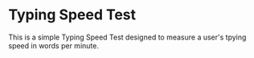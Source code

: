 # Typing Speed Test
 This is a simple Typing Speed Test designed to measure a user's tpying speed in words per minute.
